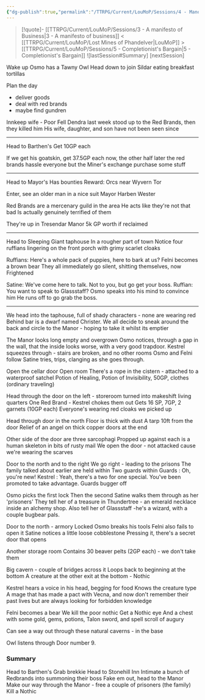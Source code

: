 ```yaml
---
{"dg-publish":true,"permalink":"/TTRPG/Current/LouMoP/Sessions/4 - Manor Delving/"}
---
```


> [!quote]- [[TTRPG/Current/LouMoP/Sessions/3 - A manifesto of Business\|3 - A manifesto of business]] < [[TTRPG/Current/LouMoP/Lost Mines of Phandelver\|LouMoP]] > [[TTRPG/Current/LouMoP/Sessions/5 - Completionist's Bargain\|5 - Completionist's Bargain]]
> ![lastSession#Summary]
> [nextSession]


Wake up
Osmo has a Tawny Owl
Head down to join Sildar eating breakfast tortillas

Plan the day
- deliver goods
- deal with red brands
- maybe find gundren

Innkeep wife - Poor Fell Dendra last week stood up to the Red Brands, then they killed him
His wife, daughter, and son have not been seen since

---

Head to Barthen's
Get 10GP each

If we get his goatskin, get 37.5GP each now, the other half later
the red brands hassle everyone but the Miner's exchange
purchase some stuff

---

Head to Mayor's
Has bounties
	Reward: Orcs near Wyvern Tor

Enter, see an older man in a nice suit
	Mayor Harben Wester

Red Brands are a mercenary guild in the area
	He acts like they're not that bad
	Is actually genuinely terrified of them

They're up in Tresendar Manor
	5k GP worth if reclaimed

---

Head to Sleeping Giant taphouse
	In a rougher part of town
	Notice four ruffians lingering on the front porch with grimy scarlet cloaks

Ruffians: Here's a whole pack of puppies, here to bark at us?
Felni becomes a brown bear
They all immediately go silent, shitting themselves, now Frightened

Satine: We've come here to talk. Not to you, but go get your boss.
Ruffian: You want to speak to Glassstaff?
Osmo speaks into his mind to convince him
He runs off to go grab the boss.

---

We head into the taphouse, full of shady characters - none are wearing red
Behind bar is a dwarf named Christer.
We all decide to sneak around the back and circle to the Manor - hoping to take it whilst its emptier

The Manor looks long empty and overgrown
Osmo notices, through a gap in the wall, that the inside looks worse, with a very good trapdoor.
Kestrel squeezes through - stairs are broken, and no other rooms
Osmo and Felni follow
Satine tries, trips, clanging as she goes through.

Open the cellar door
Open room
There's a rope in the cistern - attached to a waterproof satchel
	Potion of Healing, Potion of Invisibility, 50GP, clothes (ordinary traveling)

Head through the door on the left - storeroom turned into makeshift living quarters
One Red Brand - Kestrel chokes them out
	Gets 16 SP, 7GP, 2 garnets (10GP each)
Everyone's wearing red cloaks we picked up

Head through door in the north
Floor is thick with dust
	A tarp 10ft from the door
Relief of an angel on thick copper doors at the end

Other side of the door are three sarcophagi
Propped up against each is a human skeleton in bits of rusty mail
We open the door - not attacked cause we're wearing the scarves

Door to the north and to the right
We go right - leading to the prisons
The family talked about earlier are held within
Two guards within
Guards : Oh, you're new!
Kestrel : Yeah, there's a two for one special. You've been promoted to take advantage.
Guards bugger off

Osmo picks the first lock
Then the second
Satine walks them through as her 'prisoners'
They tell her of a treasure in Thundertree - an emerald necklace inside an alchemy shop.
Also tell her of Glassstaff -he's a wizard, with a couple bugbear pals.

Door to the north - armory
Locked
Osmo breaks his tools
Felni also fails to open it
Satine notices a little loose cobblestone
Pressing it, there's a secret door that opens

Another storage room
	Contains 30 beaver pelts (2GP each) - we don't take them

Big cavern - couple of bridges across it
Loops back to beginning at the bottom
A creature at the other exit at the bottom - Nothic

Kestrel hears a voice in his head, begging for food
Knows the creature type
	A mage that has made a pact with Vecna, and now don't remember their past lives but are always looking for forbidden knowledge

Felni becomes a bear
We kill the poor nothic
	Get a Nothic eye
	And a chest with some gold, gems, potions, Talon sword, and spell scroll of augury

Can see a way out through these natural caverns - in the base

Owl listens through Door number 9.


### Summary

Head to Barthen's
Grab brekkie
Head to Stonehill Inn
Intimate a bunch of Redbrands into summoning their boss
Fake em out, head to the Manor
Make our way through the Manor - free a couple of prisoners (the family)
Kill a Nothic